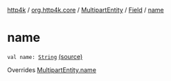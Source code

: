[http4k](../../../index.md) / [org.http4k.core](../../index.md) / [MultipartEntity](../index.md) / [Field](index.md) / [name](./name.md)

# name

`val name: `[`String`](https://kotlinlang.org/api/latest/jvm/stdlib/kotlin/-string/index.html) [(source)](https://github.com/http4k/http4k/blob/master/http4k-multipart/src/main/kotlin/org/http4k/core/MultipartFormBody.kt#L21)

Overrides [MultipartEntity.name](../name.md)

